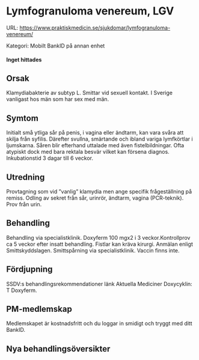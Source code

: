 # Lymfogranuloma venereum, LGV

URL: https://www.praktiskmedicin.se/sjukdomar/lymfogranuloma-venereum/



Kategori: Mobilt BankID på annan enhet

#### Inget hittades

## Orsak

Klamydiabakterie av subtyp L. Smittar vid sexuell kontakt. I Sverige vanligast hos män som har sex med män.

## Symtom

Initialt små ytliga sår på penis, i vagina eller ändtarm, kan vara svåra att skilja från syfilis. Därefter svullna, smärtande och ibland variga lymfkörtlar i ljumskarna. Såren blir efterhand uttalade med även fistelbildningar. Ofta atypiskt dock med bara rektala besvär vilket kan försena diagnos. Inkubationstid 3 dagar till 6 veckor.

## Utredning

Provtagning som vid ”vanlig” klamydia men ange specifik frågeställning på remiss. Odling av sekret från sår, urinrör, ändtarm, vagina (PCR-teknik). Prov från urin.

## Behandling

Behandling via specialistklinik. Doxyferm 100 mgx2 i 3 veckor.Kontrollprov ca 5 veckor efter insatt behandling. Fistlar kan kräva kirurgi. Anmälan enligt Smittskyddslagen. Smittspårning via specialistklinik. Vaccin finns inte.

## Fördjupning

SSDV:s behandlingsrekommendationer länk
Aktuella Mediciner
Doxycyklin: T Doxyferm.

## PM-medlemskap

Medlemskapet är kostnadsfritt och du loggar in smidigt och tryggt med ditt BankID.

## Nya behandlingsöversikter

